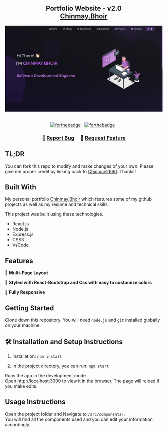 <h2 align="center">
  Portfolio Website - v2.0<br/>
  <a href="https://chinmay2660.github.io/Portfolio-v2.0/#/" target="_blank">Chinmay.Bhoir</a>
</h2>
<div align="center">
  <img alt="Demo" src="./Images/readme-img.png" />
</div>

<br/>

<center>

[![forthebadge](https://forthebadge.com/images/badges/built-with-love.svg)](https://forthebadge.com) &nbsp;
[![forthebadge](https://forthebadge.com/images/badges/made-with-javascript.svg)](https://forthebadge.com) &nbsp;

</center>

<h3 align="center">
    🔹
    <a href="https://github.com/Chinmay2660/Portfolio-v2.0/issues">Report Bug</a> &nbsp; &nbsp;
    🔹
    <a href="https://github.com/Chinmay2660/Portfolio-v2.0/issues">Request Feature</a>
</h3>

## TL;DR

You can fork this repo to modify and make changes of your own. Please give me proper credit by linking back to [Chinmay2660](https://github.com/Chinmay2660). Thanks!

## Built With

My personal portfolio <a href="https://chinmay2660.github.io/Portfolio-v2.0/#/" target="_blank">Chinmay.Bhoir</a> which features some of my github projects as well as my resume and technical skills.<br/>

This project was built using these technologies.

- React.js
- Node.js
- Express.js
- CSS3
- VsCode

## Features

**📖 Multi-Page Layout**

**🎨 Styled with React-Bootstrap and Css with easy to customize colors**

**📱 Fully Responsive**

## Getting Started

Clone down this repository. You will need `node.js` and `git` installed globally on your machine.

## 🛠 Installation and Setup Instructions

1. Installation: `npm install`

2. In the project directory, you can run: `npm start`

Runs the app in the development mode.\
Open [http://localhost:3000](http://localhost:3000) to view it in the browser.
The page will reload if you make edits.

## Usage Instructions

Open the project folder and Navigate to `/src/components/`. <br/>
You will find all the components used and you can edit your information accordingly.
